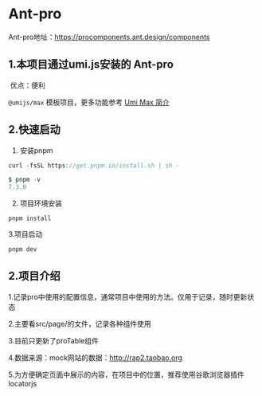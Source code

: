 # Ant-pro

Ant-pro地址：https://procomponents.ant.design/components

## 1.本项目通过umi.js安装的 Ant-pro

​	优点：便利

`@umijs/max` 模板项目，更多功能参考 [Umi Max 简介](https://umijs.org/docs/max/introduce)

## 2.快速启动

1. 安装pnpm

```js
curl -fsSL https://get.pnpm.io/install.sh | sh -

$ pnpm -v
7.3.0
```

2. 项目环境安装

```
pnpm install
```



3.项目启动

```js
pnpm dev
```



## 2.项目介绍

1.记录pro中使用的配置信息，通常项目中使用的方法。仅用于记录，随时更新状态

2.主要看src/page/的文件，记录各种组件使用

3.目前只更新了proTable组件

4.数据来源：mock网站的数据：http://rap2.taobao.org

5.为方便确定页面中展示的内容，在项目中的位置，推荐使用谷歌浏览器插件locatorjs